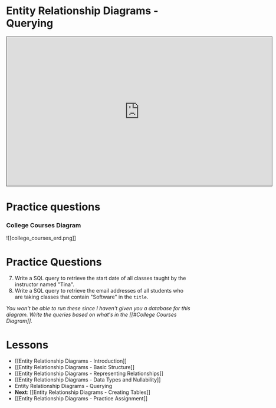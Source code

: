 # Entity Relationship Diagrams - Querying

<iframe src="https://egator.hosted.panopto.com/Panopto/Pages/Embed.aspx?id=1b0c0429-8f12-4f00-928d-b1160003d851&autoplay=false&offerviewer=true&showtitle=true&showbrand=true&captions=false&interactivity=all" height="405" width="720" style="border: 1px solid #464646;" allowfullscreen allow="autoplay" aria-label="Panopto Embedded Video Player"></iframe>

# Practice questions

### College Courses Diagram
![[college_courses_erd.png]]
# Practice Questions

7. Write a SQL query to retrieve the start date of all classes taught by the instructor named "Tina".
8. Write a SQL query to retrieve the email addresses of all students who are taking classes that contain "Software" in the `title`.

*You won't be able to run these since I haven't given you a database for this diagram. Write the queries based on what's in the [[#College Courses Diagram]].*
# Lessons
- [[Entity Relationship Diagrams - Introduction]]
- [[Entity Relationship Diagrams - Basic Structure]]
- [[Entity Relationship Diagrams - Representing Relationships]]
- [[Entity Relationship Diagrams - Data Types and Nullability]]
- Entity Relationship Diagrams - Querying
- **Next**: [[Entity Relationship Diagrams - Creating Tables]]
- [[Entity Relationship Diagrams - Practice Assignment]]
